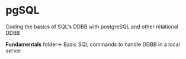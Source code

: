 # pgSQL
Coding the basics of SQL's DDBB with postgreSQL and other relational DDBB

**Fundamentals** folder-> Basic SQL commands to handle DDBB in a local server 
